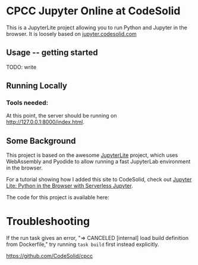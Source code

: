 # CPCC Jupyter Online at CodeSolid

This is a JupyterLite project allowing you to run Python and Jupyter in the browser.  It is loosely based on [jupyter.codesolid.com](https://jupyter.codesolid.com/lab/index.html?path=index.ipynb)

## Usage -- getting started

TODO: write


## Running Locally

### Tools needed:


At this point, the server should be running on http://127.0.0.1:8000/index.html.

## Some Background
This project is based on the awesome [JupyterLite](https://github.com/jupyterlite/jupyterlite) project, which uses WebAssembly and Pyodide to allow running a fast JupyterLab environment in the browser.

For a tutorial showing how I added this site to CodeSolid, check out [Jupyter Lite: Python in the Browser with Serverless Jupyter](https://codesolid.com/jupyter-lite-python-in-the-browser-with-serverless-jupyter/).

The code for this project is available here:

# Troubleshooting

If the run task gives an error, "=> CANCELED [internal] load build definition from Dockerfile," try running ```task build``` first instead explicitly.

https://github.com/CodeSolid/cpcc

  